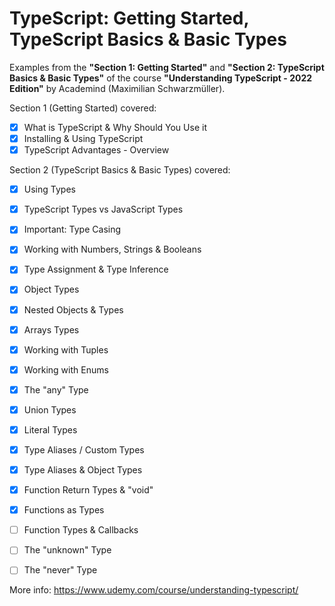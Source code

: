 # TypeScript: Getting Started, TypeScript Basics & Basic Types

Examples from the **"Section 1: Getting Started"** and **"Section 2: TypeScript Basics & Basic Types"** of the course **"Understanding TypeScript - 2022 Edition"** by Academind (Maximilian Schwarzmüller).

Section 1 (Getting Started) covered:

- [x] What is TypeScript & Why Should You Use it
- [x] Installing & Using TypeScript
- [x] TypeScript Advantages - Overview

Section 2 (TypeScript Basics & Basic Types) covered:

- [x] Using Types
- [x] TypeScript Types vs JavaScript Types
- [x] Important: Type Casing
- [x] Working with Numbers, Strings & Booleans
- [x] Type Assignment & Type Inference
- [x] Object Types
- [x] Nested Objects & Types
- [x] Arrays Types
- [x] Working with Tuples
- [x] Working with Enums
- [x] The "any" Type
- [x] Union Types
- [x] Literal Types
- [x] Type Aliases / Custom Types
- [x] Type Aliases & Object Types
- [x] Function Return Types & "void"
- [x] Functions as Types
- [ ] Function Types & Callbacks
- [ ] The "unknown" Type
- [ ] The "never" Type


More info: https://www.udemy.com/course/understanding-typescript/
